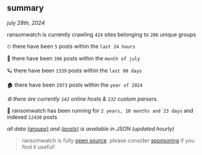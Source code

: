 
## summary
_july 28th, 2024_

ransomwatch is currently crawling `424` sites belonging to `206` unique groups

⏲ there have been `5` posts within the `last 24 hours`

🦈 there have been `396` posts within the `month of july`

🪐 there have been `1339` posts within the `last 90 days`

🏚 there have been `2973` posts within the `year of 2024`

_⚙️ there are currently `142` online hosts & `132` custom parsers._

🦕 ransomwatch has been running for `2 years, 10 months and 23 days` and indexed `12430` posts

_all data  [(groups)](http://ransomwhat.telemetry.ltd/groups) and [(posts)](http://ransomwhat.telemetry.ltd/posts) is available in JSON (updated hourly)_

> ransomwatch is fully [open source](https://github.com/joshhighet/ransomwatch#ransomwatch--). please consider [sponsoring](https://github.com/sponsors/joshhighet) if you find it useful!
